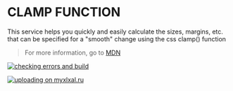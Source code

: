 # CLAMP FUNCTION

This service helps you quickly and easily calculate the sizes, margins, etc. that can be specified for a "smooth" change using the css clamp() function

> For more information, go to [MDN](https://developer.mozilla.org/en-US/docs/Web/CSS/clamp)

[![checking errors and build](https://github.com/OlegKrechkovskiy/clamp-function-helper/actions/workflows/github-actions.yml/badge.svg)](https://github.com/OlegKrechkovskiy/clamp-function-helper/actions/workflows/github-actions.yml)

[![uploading on myxlxal.ru](https://github.com/OlegKrechkovskiy/clamp-function-helper/actions/workflows/github-actions.yml/badge.svg)](https://github.com/OlegKrechkovskiy/clamp-function-helper/actions/workflows/uploading-to-host.yml)